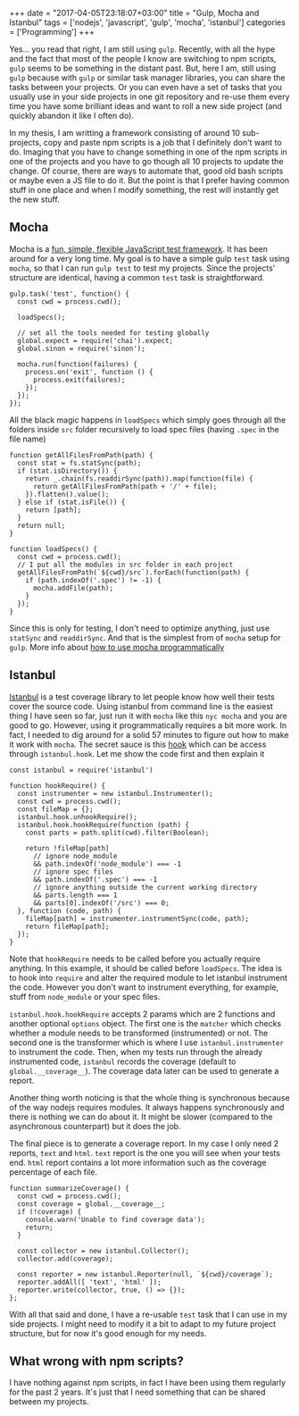 +++
date = "2017-04-05T23:18:07+03:00"
title = "Gulp, Mocha and Istanbul"
tags = ['nodejs', 'javascript', 'gulp', 'mocha', 'istanbul']
categories = ['Programming']
+++

Yes... you read that right, I am still using `gulp`. Recently, with all the hype and the fact that most of the people I know are switching to npm scripts, `gulp` seems to be something in the distant past. But, here I am, still using `gulp` because with `gulp` or similar task manager libraries, you can share the tasks between your projects. Or you can even have a set of tasks that you usually use in your side projects in one git repository and re-use them every time you have some brilliant ideas and want to roll a new side project (and quickly abandon it like I often do).

<!--more-->

In my thesis, I am writting a framework consisting of around 10 sub-projects, copy and paste npm scripts is a job that I definitely don't want to do. Imaging that you have to change something in one of the npm scripts in one of the projects and you have to go though all 10 projects to update the change. Of course, there are ways to automate that, good old bash scripts or maybe even a JS file to do it. But the point is that I prefer having common stuff in one place and when I modify something, the rest will instantly get the new stuff.

## Mocha
Mocha is a [fun, simple, flexible JavaScript test framework](https://mochajs.org/). It has been around for a very long time. My goal is to have a simple gulp `test` task using `mocha`, so that I can run `gulp test` to test my projects. Since the projects' structure are identical, having a common `test` task is straightforward.

```
gulp.task('test', function() {
  const cwd = process.cwd();

  loadSpecs();

  // set all the tools needed for testing globally
  global.expect = require('chai').expect;
  global.sinon = require('sinon');

  mocha.run(function(failures) {
    process.on('exit', function () {
      process.exit(failures);
    });
  });
});
```

All the black magic happens in `loadSpecs` which simply goes through all the folders inside `src` folder recursively to load spec files (having `.spec` in the file name)

```
function getAllFilesFromPath(path) {
  const stat = fs.statSync(path);
  if (stat.isDirectory()) {
    return _.chain(fs.readdirSync(path)).map(function(file) {
      return getAllFilesFromPath(path + '/' + file);
    }).flatten().value();
  } else if (stat.isFile()) {
    return [path];
  }
  return null;
}

function loadSpecs() {
  const cwd = process.cwd();
  // I put all the modules in src folder in each project
  getAllFilesFromPath(`${cwd}/src`).forEach(function(path) {
    if (path.indexOf('.spec') != -1) {
      mocha.addFile(path);
    }
  });
}
```

Since this is only for testing, I don't need to optimize anything, just use `statSync` and `readdirSync`. And that is the simplest from of `mocha` setup for `gulp`. More info about [how to use mocha programmatically](https://github.com/mochajs/mocha/wiki/Using-mocha-programmatically)

## Istanbul
[Istanbul](https://istanbul.js.org/) is a test coverage library to let people know how well their tests cover the source code. Using istanbul from command line is the easiest thing I have seen so far, just run it with `mocha` like this `nyc mocha` and you are good to go. However, using it programmatically requires a bit more work. In fact, I needed to dig around for a solid 57 minutes to figure out how to make it work with `mocha`. The secret sauce is this [hook](https://github.com/istanbuljs/istanbuljs/blob/master/packages/istanbul-lib-hook/lib/hook.js) which can be access through `istanbul.hook`. Let me show the code first and then explain it

```
const istanbul = require('istanbul')

function hookRequire() {
  const instrumenter = new istanbul.Instrumenter();
  const cwd = process.cwd();
  const fileMap = {};
  istanbul.hook.unhookRequire();
  istanbul.hook.hookRequire(function (path) {
    const parts = path.split(cwd).filter(Boolean);

    return !fileMap[path]
      // ignore node_module
      && path.indexOf('node_module') === -1
      // ignore spec files
      && path.indexOf('.spec') === -1
      // ignore anything outside the current working directory
      && parts.length === 1
      && parts[0].indexOf('/src') === 0;
  }, function (code, path) {
    fileMap[path] = instrumenter.instrumentSync(code, path);
    return fileMap[path];
  });
}
```

Note that `hookRequire` needs to be called before you actually require anything. In this example, it should be called before `loadSpecs`. The idea is to hook into `require` and alter the required module to let istanbul instrument the code. However you don't want to instrument everything, for example, stuff from `node_module` or your spec files.

`istanbul.hook.hookRequire` accepts 2 params which are 2 functions and another optional `options` object. The first one is the `matcher` which checks whether a module needs to be transformed (instrumented) or not. The second one is the transformer which is where I use `istanbul.instrumenter` to instrument the code. Then, when my tests run through the already instrumented code, `istanbul` records the coverage (default to `global.__coverage__`). The coverage data later can be used to generate a report.

Another thing worth noticing is that the whole thing is synchronous because of the way nodejs requires modules. It always happens synchronously and there is nothing we can do about it. It might be slower (compared to the asynchronous counterpart) but it does the job.

The final piece is to generate a coverage report. In my case I only need 2 reports, `text` and `html`. `text` report is the one you will see when your tests end. `html` report contains a lot more information such as the coverage percentage of each file.

```
function summarizeCoverage() {
  const cwd = process.cwd();
  const coverage = global.__coverage__;
  if (!coverage) {
    console.warn('Unable to find coverage data');
    return;
  }

  const collector = new istanbul.Collector();
  collector.add(coverage);

  const reporter = new istanbul.Reporter(null, `${cwd}/coverage`);
  reporter.addAll([ 'text', 'html' ]);
  reporter.write(collector, true, () => {});
};
```

With all that said and done, I have a re-usable `test` task that I can use in my side projects. I might need to modify it a bit to adapt to my future project structure, but for now it's good enough for my needs.

## What wrong with npm scripts?
I have nothing against npm scripts, in fact I have been using them regularly for the past 2 years. It's just that I need something that can be shared between my projects.
